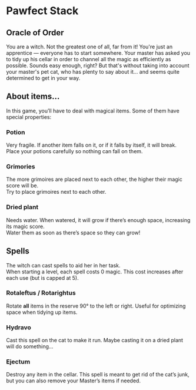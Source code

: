 # Pawfect Stack

## Oracle of Order

You are a witch. Not the greatest one of all, far from it! You're just an apprentice — everyone has to start somewhere. Your master has asked you to tidy up his cellar in order to channel all the magic as efficiently as possible. Sounds easy enough, right? But that's without taking into account your master's pet cat, who has plenty to say about it… and seems quite determined to get in your way.

## About items...

In this game, you’ll have to deal with magical items. Some of them have special properties:

### Potion

Very fragile. If another item falls on it, or if it falls by itself, it will break.  
Place your potions carefully so nothing can fall on them.

### Grimories

The more grimoires are placed next to each other, the higher their magic score will be.  
Try to place grimoires next to each other.

### Dried plant

Needs water. When watered, it will grow if there’s enough space, increasing its magic score.  
Water them as soon as there’s space so they can grow!

## Spells

The witch can cast spells to aid her in her task.  
When starting a level, each spell costs 0 magic. This cost increases after each use (but is capped at 5).

### Rotaleftus / Rotarightus

Rotate **all** items in the reserve 90° to the left or right. Useful for optimizing space when tidying up items.

### Hydravo

Cast this spell on the cat to make it run.
Maybe casting it on a dried plant will do something…

### Ejectum

Destroy any item in the cellar. This spell is meant to get rid of the cat’s junk, but you can also remove your Master’s items if needed.